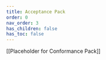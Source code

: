 ```yaml
---
title: Acceptance Pack
order: 0
nav_order: 3
has_children: false
has_toc: false
---
```


[[Placeholder for Conformance Pack]]
